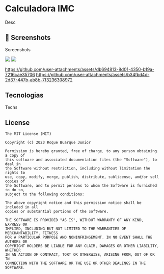 # Calculadora IMC
Desc

## :camera_flash: Screenshots
<!-- You can add more screenshots here if you like -->
Screenshots

<img src="https://github.com/user-attachments/assets/db694813-8d01-4350-b19a-7216cae35706" width-70/> <img  src="https://github.com/user-attachments/assets/b34fbd4d-2d37-447b-ab8b-7f3236308972" width-70/>

https://github.com/user-attachments/assets/db694813-8d01-4350-b19a-7216cae35706
https://github.com/user-attachments/assets/b34fbd4d-2d37-447b-ab8b-7f3236308972
## Tecnologias
Techs


## License
```
The MIT License (MIT)

Copyright (c) 2023 Roque Buarque Junior

Permission is hereby granted, free of charge, to any person obtaining a copy of
this software and associated documentation files (the "Software"), to deal in
the Software without restriction, including without limitation the rights to
use, copy, modify, merge, publish, distribute, sublicense, and/or sell copies of
the Software, and to permit persons to whom the Software is furnished to do so,
subject to the following conditions:

The above copyright notice and this permission notice shall be included in all
copies or substantial portions of the Software.

THE SOFTWARE IS PROVIDED "AS IS", WITHOUT WARRANTY OF ANY KIND, EXPRESS OR
IMPLIED, INCLUDING BUT NOT LIMITED TO THE WARRANTIES OF MERCHANTABILITY, FITNESS
FOR A PARTICULAR PURPOSE AND NONINFRINGEMENT. IN NO EVENT SHALL THE AUTHORS OR
COPYRIGHT HOLDERS BE LIABLE FOR ANY CLAIM, DAMAGES OR OTHER LIABILITY, WHETHER
IN AN ACTION OF CONTRACT, TORT OR OTHERWISE, ARISING FROM, OUT OF OR IN
CONNECTION WITH THE SOFTWARE OR THE USE OR OTHER DEALINGS IN THE SOFTWARE.
```
